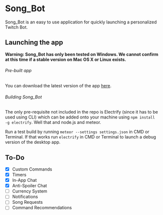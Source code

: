 # Song_Bot
Song_Bot is an easy to use application for quickly launching a personalized Twitch Bot.

## Launching the app
**Warning: Song_Bot has only been tested on Windows. We cannot confirm at this time if a stable version on Mac OS X or Linux exists.**

###### Pre-built app
You can download the latest version of the app [here](https://github.com/TrentonPottruff/song-bot/releases).

###### Building Song_Bot
The only pre-requisite not included in the repo is Electrify (since it has to be used using CLI) which can be added onto your machine using `npm install -g electrify`. Well that and node.js and meteor.

Run a test build by running `meteor --settings settings.json` in CMD or Terminal. If that works run `electrify` in CMD or Terminal to launch a debug version of the desktop app.

## To-Do
- [x] Custom Commands
- [x] Timers
- [x] In-App Chat
- [x] Anti-Spoiler Chat
- [ ] Currency System
- [ ] Notifications
- [ ] Song Requests
- [ ] Command Recommendations
